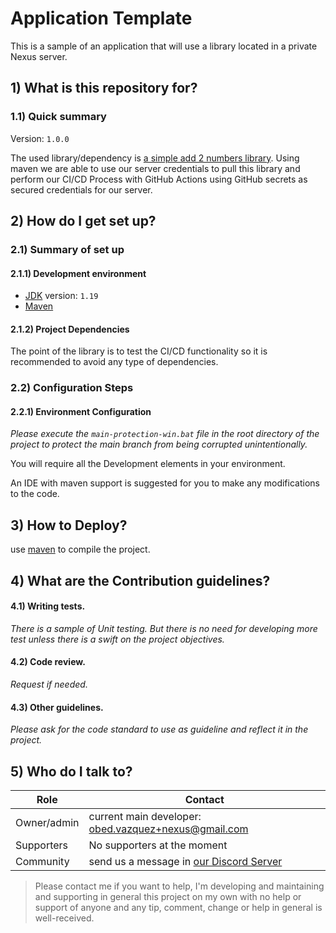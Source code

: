 # Application Template
This is a sample of an application that will use a library located in a private Nexus server.

## 1) What is this repository for?

### 1.1) Quick summary
Version: `1.0.0`

The used library/dependency is [a simple add 2 numbers library](https://github.com/obed-vazquez/my-first-nexus-repo). Using maven we are able to use our server credentials to pull this library and perform our CI/CD Process with GitHub Actions using GitHub secrets as secured credentials for our server.

## 2) How do I get set up? ###

### 2.1) Summary of set up

#### 2.1.1) Development environment
- [JDK](https://openjdk.org/) version: 	`1.19`
- [Maven](https://maven.apache.org/download.cgi)

#### 2.1.2) Project Dependencies
The point of the library is to test the CI/CD functionality so it is recommended to avoid any type of dependencies.

### 2.2) Configuration Steps
#### 2.2.1) Environment Configuration
_Please execute the `main-protection-win.bat` file in the root directory of the project
to protect the main branch from being corrupted unintentionally._

You will require all the Development elements in your environment.

An IDE with maven support is suggested for you to make any modifications to the code.

## 3) How to Deploy?
use [maven](https://spring.io/guides/gs/maven/) to compile the project.

## 4) What are the Contribution guidelines?

#### 4.1) Writing tests.

_There is a sample of Unit testing. But there is no need for developing more test unless there is a swift on the project objectives._

#### 4.2) Code review.

_Request if needed._

#### 4.3) Other guidelines.

_Please ask for the code standard to use as guideline and reflect it in the project._

## 5) Who do I talk to?

<table>
<thead><tr><th><b>Role</b></th> <th><b>Contact</b></th></tr></thead>
<tr><td>Owner/admin</td><td>current main developer: <a href='mailto:obed.vazquez+nexus@gmail.com'>obed.vazquez+nexus@gmail.com</a></td></tr>
<tr><td>Supporters</td><td>No supporters at the moment</td></tr>
<tr><td>Community</td><td> send us a message in <a href='http://discord.whiteweb.tech'> our Discord Server</a></td></tr>
</table>

>Please contact me if you want to help, I'm developing and maintaining and supporting in general this project 
on my own with no help or support of anyone and any tip, comment, change or help in general is well-received.

